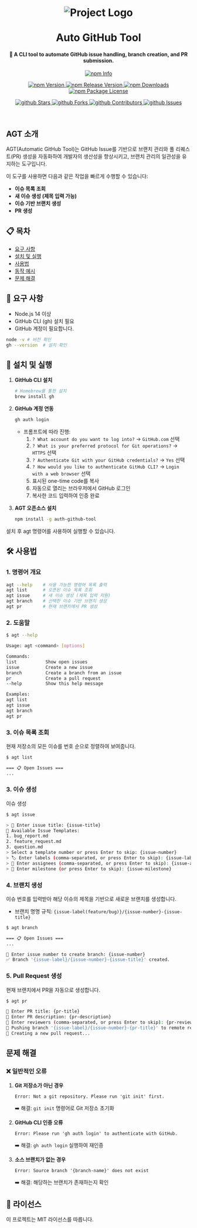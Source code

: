 <h1 align="center">
<br>
  <img src="https://github.com/user-attachments/assets/3ff372bb-9216-4537-81e9-59d91960b7ce" alt="Project Logo" />
  <br>
    <br>
  Auto GitHub Tool
  <br>
</h1>

<h4 align="center">🤖 A CLI tool to automate GitHub issue handling, branch creation, and PR submission.</h4>

<p align ="center">
  <a href="https://nodei.co/npm/auto-github-tool" target="_blank">
    <img src="https://nodei.co/npm/auto-github-tool.png" alt="npm Info" />
  </a>
</p>

<p align="center">
    <a href="http://npm.im/auto-github-tool" target="_blank">
      <img src="https://img.shields.io/npm/v/auto-github-tool.svg" alt="npm Version" />
    </a>
    <a href="http://npm.im/auto-github-tool" target="_blank">
      <img src="https://img.shields.io/github/v/release/ljlm0402/auto-github-tool" alt="npm Release Version" />
    </a>
    <a href="http://npm.im/auto-github-tool" target="_blank">
      <img src="https://img.shields.io/npm/dm/auto-github-tool.svg" alt="npm Downloads" />
    </a>
    <a href="http://npm.im/auto-github-tool" target="_blank">
      <img src="https://img.shields.io/npm/l/auto-github-tool.svg" alt="npm Package License" />
    </a>
</p>

<p align="center">
  <a href="https://github.com/ljlm0402/auto-github-tool/stargazers" target="_blank">
    <img src="https://img.shields.io/github/stars/ljlm0402/auto-github-tool" alt="github Stars" />
  </a>
  <a href="https://github.com/ljlm0402/auto-github-tool/network/members" target="_blank">
    <img src="https://img.shields.io/github/forks/ljlm0402/auto-github-tool" alt="github Forks" />
  </a>
  <a href="https://github.com/ljlm0402/auto-github-tool/stargazers" target="_blank">
    <img src="https://img.shields.io/github/contributors/ljlm0402/auto-github-tool" alt="github Contributors" />
  </a>
  <a href="https://github.com/ljlm0402/auto-github-tool/issues" target="_blank">
    <img src="https://img.shields.io/github/issues/ljlm0402/auto-github-tool" alt="github Issues" />
  </a>
</p>

<br />

## AGT 소개

AGT(Automatic GitHub Tool)는 GitHub Issue를 기반으로 브랜치 관리와 풀 리퀘스트(PR) 생성을 자동화하여 개발자의 생산성을 향상시키고, 브랜치 관리의 일관성을 유지하는 도구입니다.

이 도구를 사용하면 다음과 같은 작업을 빠르게 수행할 수 있습니다:
- **이슈 목록 조회**
- **새 이슈 생성 (제목 입력 가능)**
- **이슈 기반 브랜치 생성**
- **PR 생성**

## 📋 목차
- [요구 사항](#요구-사항)
- [설치 및 실행](#설치-및-실행)
- [사용법](#사용법)
- [동작 예시](#동작-예시)
- [문제 해결](#문제-해결)

## 📌 요구 사항
- Node.js 14 이상
- GitHub CLI (gh) 설치 필요
- GitHub 계정이 필요합니다.

```sh
node -v # 버전 확인
gh --version  # 설치 확인
```

## 🚀 설치 및 실행
1. **GitHub CLI 설치**
   ```bash
   # Homebrew를 통한 설치
   brew install gh
   ```

2. **GitHub 계정 연동**
   ```bash
   gh auth login
   ```
   - 프롬프트에 따라 진행:
     1. `? What account do you want to log into?` → `GitHub.com` 선택
     2. `? What is your preferred protocol for Git operations?` → `HTTPS` 선택
     3. `? Authenticate Git with your GitHub credentials?` → `Yes` 선택
     4. `? How would you like to authenticate GitHub CLI?` → `Login with a web browser` 선택
     5. 표시된 one-time code를 복사
     6. 자동으로 열리는 브라우저에서 GitHub 로그인
     7. 복사한 코드 입력하여 인증 완료

3. **AGT 오픈소스 설치**
   ```bash
   npm install -g auth-github-tool
   ```
설치 후 agt 명령어를 사용하여 실행할 수 있습니다.

## 🛠 사용법
### 1. 명령어 개요

```sh
agt --help    # 사용 가능한 명령어 목록 출력
agt list      # 오픈된 이슈 목록 조회
agt issue     # 새 이슈 생성 (제목 입력 지원)
agt branch    # 선택한 이슈 기반 브랜치 생성
agt pr        # 현재 브랜치에서 PR 생성
```

### 2. 도움말
```sh
$ agt --help

Usage: agt <command> [options]

Commands:
list           Show open issues
issue          Create a new issue
branch         Create a branch from an issue
pr             Create a pull request
--help         Show this help message

Examples:
agt list
agt issue
agt branch
agt pr
```

### 3. 이슈 목록 조회
현재 저장소의 모든 이슈를 번호 순으로 정렬하여 보여줍니다.

```bash
$ agt list

=== 📋 Open Issues ===
...
```

### 3. 이슈 생성
이슈 생성

```bash
$ agt issue

> 📝 Enter issue title: {issue-title}
📌 Available Issue Templates:
1. bug_report.md
2. feature_request.md
3. question.md
> Select a template number or press Enter to skip: {issue-number}
> 🏷 Enter labels (comma-separated, or press Enter to skip): {issue-labels}
> 👥 Enter assignees (comma-separated, or press Enter to skip): {issue-assignees}
> 📅 Enter milestone (or press Enter to skip): {issue-milestone}

```

### 4. 브랜치 생성
이슈 번호를 입력받아 해당 이슈의 제목을 기반으로 새로운 브랜치를 생성합니다.
- 브랜치 명명 규칙: `{issue-label(feature/bug)}/{issue-number}-{issue-title}`

```bash
$ agt branch

=== 📋 Open Issues ===
...

🔢 Enter issue number to create branch: {issue-number}
✅ Branch '{issue-label}/{issue-number}-{issue-title}' created.
```

### 5. Pull Request 생성
현재 브랜치에서 PR을 자동으로 생성합니다.

```bash
$ agt pr

📌 Enter PR title: {pr-title}
📝 Enter PR description: {pr-description}
👥 Enter reviewers (comma-separated, or press Enter to skip): {pr-reviewers}
🚀 Pushing branch '{issue-label}/{issue-number}-{pr-title}' to remote repository...
🔄 Creating a new pull request...
```

## 문제 해결

### ❌ 일반적인 오류

1. **Git 저장소가 아닌 경우**
   ```
   Error: Not a git repository. Please run 'git init' first.
   ```
   ➡️ 해결: `git init` 명령어로 Git 저장소 초기화

2. **GitHub CLI 인증 오류**
   ```
   Error: Please run 'gh auth login' to authenticate with GitHub.
   ```
   ➡️ 해결: `gh auth login` 실행하여 재인증

3. **소스 브랜치가 없는 경우**
   ```
   Error: Source branch '{branch-name}' does not exist
   ```
   ➡️ 해결: 해당하는 브랜치가 존재하는지 확인


## 📄 라이선스
이 프로젝트는 MIT 라이선스를 따릅니다.
